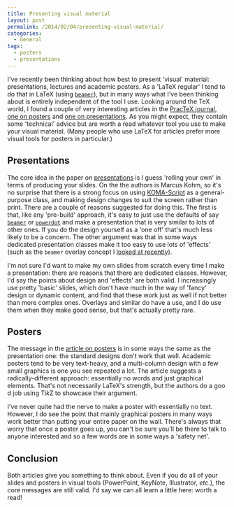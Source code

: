 ```yaml
---
title: Presenting visual material
layout: post
permalink: /2014/02/04/presenting-visual-material/
categories:
  - General
tags:
  - posters
  - presentations
---
```

I've recently been thinking about how best to present 'visual' material: presentations, lectures and academic posters. As a 'LaTeX regular' I tend to do that in LaTeX (using [`beamer`](https://ctan.org/pkg/beamer)), but in many ways what I've been thinking about is entirely independent of the tool I use. Looking around the TeX world, I found a couple of very interesting articles in the [PracTeX journal](https://tug.org/pracjourn/archive.html), [one on posters](https://tug.org/pracjourn/2010-2/rogerio.html) and [one on presentations](https://tug.org/pracjourn/2010-2/hofert.html). As you might expect, they contain some 'technical' advice but are worth a read whatever tool you use to make your visual material. (Many people who use LaTeX for articles prefer more visual tools for posters in particular.)

## Presentations

The core idea in the paper on [presentations](https://tug.org/pracjourn/2010-2/hofert.html) is I guess 'rolling your own' in terms of producing your slides. On the the authors is Marcus Kohm, so it's no surprise that there is a strong focus on using [KOMA-Script](http://www.komascript.de/) as a general-purpose class, and making design changes to suit the screen rather than print. There are a couple of reasons suggested for doing this. The first is that, like any 'pre-build' approach, it's easy to just use the defaults of say [`beamer`](https://ctan.org/pkg/beamer) or [`powerdot`](https://ctan.org/pkg/powerdot) and make a presentation that is very similar to lots of other ones. If you do the design yourself as a 'one off' that's much less likely to be a concern. The other argument was that in some ways dedicated presentation classes make it too easy to use lots of 'effects' (such as the `beamer` overlay concept I [looked at recently](/2014/01/17/the-beamer-slide-overlay-concept/)).

I'm not sure I'd want to make my own slides from scratch every time I make a presentation: there are reasons that there are dedicated classes. However, I'd say the points about design and 'effects' are both valid. I increasingly use pretty 'basic' slides, which don't have much in the way of 'fancy' design or dynamic content, and find that these work just as well if not better than more complex ones. Overlays and similar do have a use, and I do use them when they make good sense, but that's actually pretty rare.

## Posters

The message in the [article on posters](https://tug.org/pracjourn/2010-2/rogerio.html) is in some ways the same as the presentation one: the standard designs don't work that well. Academic posters tend to be very text-heavy, and a multi-column design with a few small graphics is one you see repeated a lot. The article suggests a radically-different approach: essentially no words and just graphical elements. That's not necessarily LaTeX's strength, but the authors do a goo d job using Ti<i>k</i>Z to showcase their argument.

I've never quite had the nerve to make a poster with essentially no text.  However, I do see the point that mainly graphical posters in many ways work better than putting your entire paper on the wall. There's always that worry that once a poster goes up, you can't be sure you'll be there to talk to anyone interested and so a few words are in some ways a 'safety net'.

## Conclusion

Both articles give you something to think about. Even if you do all of your slides and posters in visual tools (PowerPoint, KeyNote, Illustrator, _etc._), the core messages are still valid. I'd say we can all learn a little here: worth a read!
